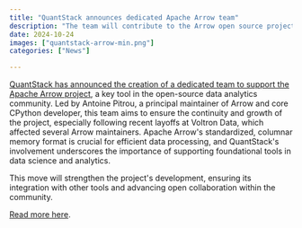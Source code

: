 ```yaml
---
title: "QuantStack announces dedicated Apache Arrow team"
description: "The team will contribute to the Arrow open source project."
date: 2024-10-24
images: ["quantstack-arrow-min.png"]
categories: ["News"]

---
```


[QuantStack has announced the creation of a dedicated team to support the Apache Arrow project](https://medium.com/@QuantStack/quantstack-steps-up-to-support-apache-arrow-with-new-dedicated-team-9ddc952f20e2), a key tool in the open-source data analytics community. Led by Antoine Pitrou, a principal maintainer of Arrow and core CPython developer, this team aims to ensure the continuity and growth of the project, especially following recent layoffs at Voltron Data, which affected several Arrow maintainers. Apache Arrow's standardized, columnar memory format is crucial for efficient data processing, and QuantStack's involvement underscores the importance of supporting foundational tools in data science and analytics. 

This move will strengthen the project's development, ensuring its integration with other tools and advancing open collaboration within the community.

[Read more here](https://medium.com/@QuantStack/quantstack-steps-up-to-support-apache-arrow-with-new-dedicated-team-9ddc952f20e2).